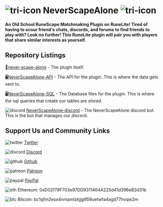 # ![tri-icon](https://user-images.githubusercontent.com/5789682/173276602-8cbfd0e4-4509-4335-a6c6-49a133fd0c9f.png) NeverScapeAlone ![tri-icon](https://user-images.githubusercontent.com/5789682/173276602-8cbfd0e4-4509-4335-a6c6-49a133fd0c9f.png)

#### An Old School RuneScape Matchmaking Plugin on RuneLite! Tired of having to scour friend's chats, discords, and forums to find friends to play with? Look no further! This RuneLite plugin will pair you with players that share similar interests as yourself.

## Repository Listings
🔌[never-scape-alone](https://github.com/NeverScapeAlone/never-scape-alone) - The plugin itself.

🖥[NeverScapeAlone-API](https://github.com/NeverScapeAlone/NeverScapeAlone-API) - The API for the plugin. This is where the data gets sent to.

🖥[NeverScapeAlone-SQL](https://github.com/NeverScapeAlone/NeverScapeAlone-SQL) - The Database files for the plugin. This is where the sql queries that create our tables are stored.

![discord](https://user-images.githubusercontent.com/5789682/173276137-8ea82e88-4ec1-444f-baf0-4b0dc171901f.png) [NeverScapeAlone-discord](https://github.com/NeverScapeAlone/NeverScapeAlone-discord) - The NeverScapeAlone discord bot. This is the bot that manages our discord.

## Support Us and Community Links
![twitter](https://user-images.githubusercontent.com/5789682/173276125-347af1a5-e866-4770-97b2-7ebd3ab1aaa6.png)
[Twitter](https://www.twitter.com/NeverScapeAlone)

![discord](https://user-images.githubusercontent.com/5789682/173276137-8ea82e88-4ec1-444f-baf0-4b0dc171901f.png)
[Discord](https://discord.gg/rs2AH3vnmf)

![github](https://user-images.githubusercontent.com/5789682/173276200-a073b459-e9b6-45da-82b7-c1d88e1dd268.png)
[Github](https://github.com/NeverScapeAlone)

![patreon](https://user-images.githubusercontent.com/5789682/173276176-22dd9dcc-40c8-472b-9da2-455eebec296a.png)
[Patreon](https://www.patreon.com/bot_detector)

![paypal](https://user-images.githubusercontent.com/5789682/173276162-04095593-1887-42bc-b15d-718b2479425c.png)
[PayPal](www.paypal.me/osrsbotdetector)

![eth](https://user-images.githubusercontent.com/5789682/173276023-fceaa48e-41ee-4968-a78a-66503eb8abdc.png)
Ethereum: 0xD02f79F703e97DD9311464A225d41d396eB3d31b

![btc](https://user-images.githubusercontent.com/5789682/173276016-702a3031-94c1-4b75-b951-738d5b500a47.png)
Bitcoin: bc1qfm2esx4nmamlzkjjg959uetwfa4agd77hvqw2m
